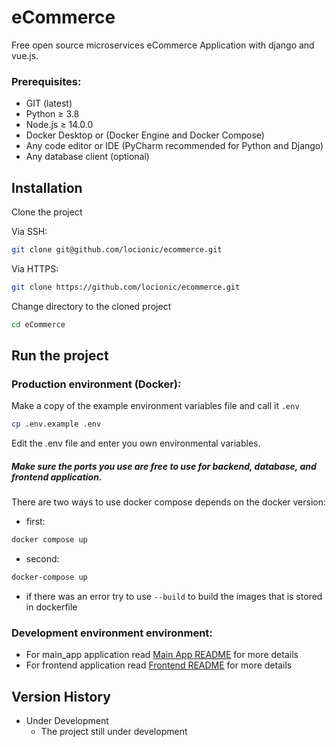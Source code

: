 # eCommerce
Free open source microservices eCommerce Application with django and vue.js. 

### Prerequisites:

- GIT (latest)
- Python ≥ 3.8
- Node.js ≥ 14.0.0
- Docker Desktop or (Docker Engine and Docker Compose)
- Any code editor or IDE (PyCharm recommended for Python and Django)
- Any database client (optional)

## Installation

Clone the project

Via SSH:
```bash
git clone git@github.com/locionic/ecommerce.git
```
Via HTTPS:
```bash
git clone https://github.com/locionic/ecommerce.git
```

Change directory to the cloned project

```bash
cd eCommerce
```



## Run the project

### Production environment (Docker):
Make a copy of the example environment variables file and call it `.env`

```bash
cp .env.example .env
```
Edit the .env file and enter you own environmental variables.

##### Make sure the ports you use are free to use for backend, database, and frontend application.

There are two ways to use docker compose depends on the docker version:

* first:
```bash
docker compose up
```
* second:
```bash
docker-compose up
```

* if there was an error try to use `--build` to build the images that is stored in dockerfile

### Development environment environment:

- For main_app application read [Main App README](https://github.com/abdoohossamm/eCommerce/tree/main/main_backend#readme) for more details
- For frontend application read [Frontend README](https://github.com/abdoohossamm/eCommerce/tree/main/frontend#readme) for more details

## Version History

* Under Development
    * The project still under development
